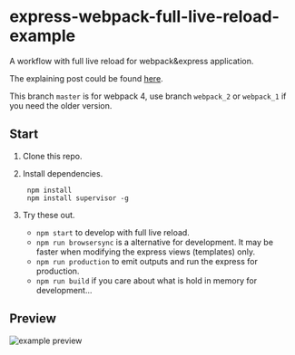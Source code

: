 # express-webpack-full-live-reload-example
A workflow with full live reload for webpack&express application.

The explaining post could be found [here](http://acgtofe.com/posts/2016/02/full-live-reload-for-express-with-webpack).

This branch `master` is for webpack 4, use branch `webpack_2` or `webpack_1` if you need the older version.

## Start

1. Clone this repo.

2. Install dependencies.

        npm install
        npm install supervisor -g

3. Try these out.

    * `npm start` to develop with full live reload.
    * `npm run browsersync` is a alternative for development. It may be faster when modifying the express views
    (templates) only.
    * `npm run production` to emit outputs and run the express for production.
    * `npm run build` if you care about what is hold in memory for development...

## Preview

![example preview](https://raw.githubusercontent.com/kenanpengyou/kenanpengyou.github.io/master/assets/used-images/projects/express-webpack-full-live-reload-example/preview.gif)

